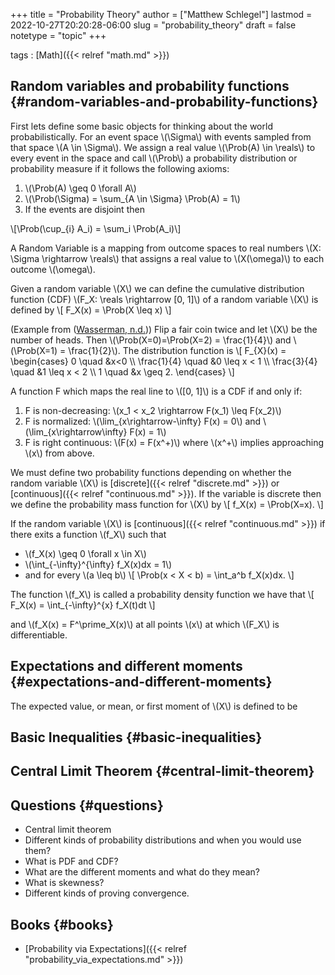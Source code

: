 +++
title = "Probability Theory"
author = ["Matthew Schlegel"]
lastmod = 2022-10-27T20:20:28-06:00
slug = "probability_theory"
draft = false
notetype = "topic"
+++

tags
: [Math]({{< relref "math.md" >}})


## Random variables and probability functions {#random-variables-and-probability-functions}

First lets define some basic objects for thinking about the world probabilistically. For an event space \\(\Sigma\\) with events sampled from that space \\(A \in \Sigma\\). We assign a real value \\(\Prob(A) \in \reals\\) to every event in the space and call \\(\Prob\\) a probability distribution or probability measure if it follows the following axioms:

1.  \\(\Prob(A) \geq 0 \forall A\\)
2.  \\(\Prob(\Sigma) = \sum\_{A \in \Sigma} \Prob(A) = 1\\)
3.  If the events are disjoint then

\\[\Prob(\cup\_{i} A\_i) = \sum\_i \Prob(A\_i)\\]

A Random Variable is a mapping from outcome spaces to real numbers \\(X: \Sigma \rightarrow \reals\\) that assigns a real value to \\(X(\omega)\\) to each outcome \\(\omega\\).

Given a random variable \\(X\\) we can define the cumulative distribution function (CDF) \\(F\_X: \reals \rightarrow [0, 1]\\) of a random variable \\(X\\) is defined by
\\[
F\_X(x) = \Prob(X \leq x)
\\]

(Example from (<a href="#citeproc_bib_item_1">Wasserman, n.d.</a>)) Flip a fair coin twice and let \\(X\\) be the number of heads. Then \\(\Prob(X=0)=\Prob(X=2) = \frac{1}{4}\\) and \\(\Prob(X=1) = \frac{1}{2}\\). The distribution function is
\\[
F\_{X}(x) = \begin{cases}
0 \quad &x<0 \\\\
\frac{1}{4} \quad &0 \leq x < 1 \\\\
\frac{3}{4} \quad &1 \leq x < 2 \\\\
1 \quad &x \geq 2.
\end{cases}
\\]

A function F which maps the real line to \\([0, 1]\\) is a CDF if and only if:

1.  F is non-decreasing: \\(x\_1 < x\_2 \rightarrow F(x\_1) \leq F(x\_2)\\)
2.  F is normalized: \\(\lim\_{x\rightarrow-\infty} F(x) = 0\\) and \\(\lim\_{x\rightarrow\infty} F(x) = 1\\)
3.  F is right continuous: \\(F(x) = F(x^+)\\) where \\(x^+\\) implies approaching \\(x\\) from above.

We must define two probability functions depending on whether the random variable \\(X\\) is [discrete]({{< relref "discrete.md" >}}) or [continuous]({{< relref "continuous.md" >}}). If the variable is discrete then we define the probability mass function for \\(X\\) by
\\[
f\_X(x) = \Prob(X=x).
\\]

If the random variable \\(X\\) is [continuous]({{< relref "continuous.md" >}}) if there exits a function \\(f\_X\\) such that

-   \\(f\_X(x) \geq 0 \forall x \in X\\)
-   \\(\int\_{-\infty}^{\infty} f\_X(x)dx = 1\\)
-   and for every \\(a \leq b\\)
    \\[
      \Prob(x < X < b) = \int\_a^b f\_X(x)dx.
      \\]

The function \\(f\_X\\) is called a probability density function we have that
\\[
F\_X(x) = \int\_{-\infty}^{x} f\_X(t)dt
\\]

and \\(f\_X(x) = F^\prime\_X(x)\\) at all points \\(x\\) at which \\(F\_X\\) is differentiable.


## Expectations and different moments {#expectations-and-different-moments}

The expected value, or mean, or first moment of \\(X\\) is defined to be


## Basic Inequalities {#basic-inequalities}


## Central Limit Theorem {#central-limit-theorem}


## Questions {#questions}

-   Central limit theorem
-   Different kinds of probability distributions and when you would use them?
-   What is PDF and CDF?
-   What are the different moments and what do they mean?
-   What is skewness?
-   Different kinds of proving convergence.


## Books {#books}

-   [Probability via Expectations]({{< relref "probability_via_expectations.md" >}})
